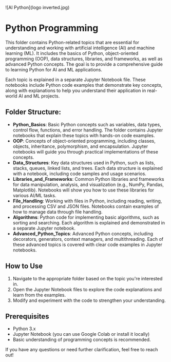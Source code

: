 ![AI Python](logo inverted.jpg)

# Python Programming

This folder contains Python-related topics that are essential for understanding and working with artificial intelligence (AI) and machine learning (ML). It includes the basics of Python, object-oriented programming (OOP), data structures, libraries, and frameworks, as well as advanced Python concepts. The goal is to provide a comprehensive guide to learning Python for AI and ML applications.

Each topic is explained in a separate Jupyter Notebook file. These notebooks include Python code examples that demonstrate key concepts, along with explanations to help you understand their application in real-world AI and ML projects.

## Folder Structure:

- **Python_Basics**: Basic Python concepts such as variables, data types, control flow, functions, and error handling. The folder contains Jupyter notebooks that explain these topics with hands-on code examples.
- **OOP**: Concepts of object-oriented programming, including classes, objects, inheritance, polymorphism, and encapsulation. Jupyter notebooks will guide you through practical implementations of these concepts.
- **Data_Structures**: Key data structures used in Python, such as lists, stacks, queues, linked lists, and trees. Each data structure is explained with a notebook, including code samples and usage scenarios.
- **Libraries_and_Frameworks**: Common Python libraries and frameworks for data manipulation, analysis, and visualization (e.g., NumPy, Pandas, Matplotlib). Notebooks will show you how to use these libraries for various AI/ML tasks.
- **File_Handling**: Working with files in Python, including reading, writing, and processing CSV and JSON files. Notebooks contain examples of how to manage data through file handling.
- **Algorithms**: Python code for implementing basic algorithms, such as sorting and searching. Each algorithm is explained and demonstrated in a separate Jupyter notebook.
- **Advanced_Python_Topics**: Advanced Python concepts, including decorators, generators, context managers, and multithreading. Each of these advanced topics is covered with clear code examples in Jupyter notebooks.

## How to Use

1. Navigate to the appropriate folder based on the topic you're interested in.
2. Open the Jupyter Notebook files to explore the code explanations and learn from the examples.
3. Modify and experiment with the code to strengthen your understanding.

## Prerequisites

- Python 3.x
- Jupyter Notebook (you can use Google Colab or install it locally)
- Basic understanding of programming concepts is recommended.

If you have any questions or need further clarification, feel free to reach out!
